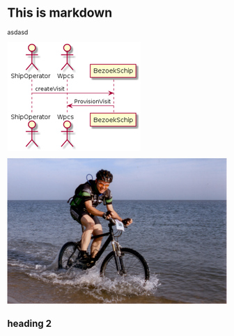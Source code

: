 # This is markdown

asdasd

![activity1](images/activity1.png)

![fiets](images/fiets.jpg)


## heading 2
